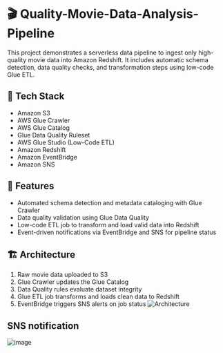 # 🎬 Quality-Movie-Data-Analysis-Pipeline

This project demonstrates a serverless data pipeline to ingest only high-quality movie data into Amazon Redshift. It includes automatic schema detection, data quality checks, and transformation steps using low-code Glue ETL.

## 🚀 Tech Stack
- Amazon S3
- AWS Glue Crawler
- AWS Glue Catalog
- Glue Data Quality Ruleset
- AWS Glue Studio (Low-Code ETL)
- Amazon Redshift
- Amazon EventBridge
- Amazon SNS

## 📌 Features
- Automated schema detection and metadata cataloging with Glue Crawler
- Data quality validation using Glue Data Quality
- Low-code ETL job to transform and load valid data into Redshift
- Event-driven notifications via EventBridge and SNS for pipeline status

## 🏗️ Architecture
1. Raw movie data uploaded to S3
2. Glue Crawler updates the Glue Catalog
3. Data Quality rules evaluate dataset integrity
4. Glue ETL job transforms and loads clean data to Redshift
5. EventBridge triggers SNS alerts on job status
![Architecture](https://github.com/user-attachments/assets/7b349419-7f32-4fa7-95aa-f5965b479fef)


## SNS notification 
![image](https://github.com/user-attachments/assets/654701bb-33a5-4d9c-be2d-9aa743323ebb)
